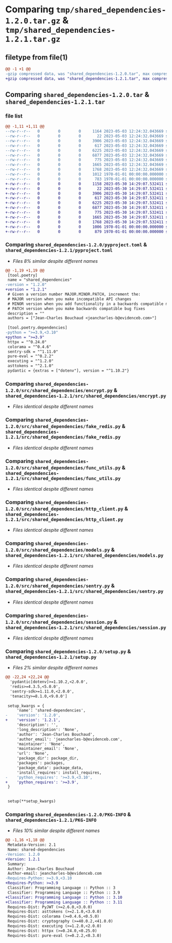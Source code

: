 # Comparing `tmp/shared_dependencies-1.2.0.tar.gz` & `tmp/shared_dependencies-1.2.1.tar.gz`

## filetype from file(1)

```diff
@@ -1 +1 @@
-gzip compressed data, was "shared_dependencies-1.2.0.tar", max compression
+gzip compressed data, was "shared_dependencies-1.2.1.tar", max compression
```

## Comparing `shared_dependencies-1.2.0.tar` & `shared_dependencies-1.2.1.tar`

### file list

```diff
@@ -1,11 +1,11 @@
--rw-r--r--   0        0        0     1164 2023-05-03 12:24:32.043669 shared_dependencies-1.2.0/pyproject.toml
--rw-r--r--   0        0        0       22 2023-05-03 12:24:32.043669 shared_dependencies-1.2.0/src/shared_dependencies/__init__.py
--rw-r--r--   0        0        0     3906 2023-05-03 12:24:32.043669 shared_dependencies-1.2.0/src/shared_dependencies/encrypt.py
--rw-r--r--   0        0        0      617 2023-05-03 12:24:32.043669 shared_dependencies-1.2.0/src/shared_dependencies/fake_redis.py
--rw-r--r--   0        0        0     6225 2023-05-03 12:24:32.043669 shared_dependencies-1.2.0/src/shared_dependencies/func_utils.py
--rw-r--r--   0        0        0     6877 2023-05-03 12:24:32.043669 shared_dependencies-1.2.0/src/shared_dependencies/http_client.py
--rw-r--r--   0        0        0      775 2023-05-03 12:24:32.043669 shared_dependencies-1.2.0/src/shared_dependencies/models.py
--rw-r--r--   0        0        0     1665 2023-05-03 12:24:32.043669 shared_dependencies-1.2.0/src/shared_dependencies/sentry.py
--rw-r--r--   0        0        0     1768 2023-05-03 12:24:32.043669 shared_dependencies-1.2.0/src/shared_dependencies/session.py
--rw-r--r--   0        0        0     1012 1970-01-01 00:00:00.000000 shared_dependencies-1.2.0/setup.py
--rw-r--r--   0        0        0      783 1970-01-01 00:00:00.000000 shared_dependencies-1.2.0/PKG-INFO
+-rw-r--r--   0        0        0     1158 2023-05-30 14:29:07.532411 shared_dependencies-1.2.1/pyproject.toml
+-rw-r--r--   0        0        0       22 2023-05-30 14:29:07.532411 shared_dependencies-1.2.1/src/shared_dependencies/__init__.py
+-rw-r--r--   0        0        0     3906 2023-05-30 14:29:07.532411 shared_dependencies-1.2.1/src/shared_dependencies/encrypt.py
+-rw-r--r--   0        0        0      617 2023-05-30 14:29:07.532411 shared_dependencies-1.2.1/src/shared_dependencies/fake_redis.py
+-rw-r--r--   0        0        0     6225 2023-05-30 14:29:07.532411 shared_dependencies-1.2.1/src/shared_dependencies/func_utils.py
+-rw-r--r--   0        0        0     6877 2023-05-30 14:29:07.532411 shared_dependencies-1.2.1/src/shared_dependencies/http_client.py
+-rw-r--r--   0        0        0      775 2023-05-30 14:29:07.532411 shared_dependencies-1.2.1/src/shared_dependencies/models.py
+-rw-r--r--   0        0        0     1665 2023-05-30 14:29:07.532411 shared_dependencies-1.2.1/src/shared_dependencies/sentry.py
+-rw-r--r--   0        0        0     1768 2023-05-30 14:29:07.532411 shared_dependencies-1.2.1/src/shared_dependencies/session.py
+-rw-r--r--   0        0        0     1006 1970-01-01 00:00:00.000000 shared_dependencies-1.2.1/setup.py
+-rw-r--r--   0        0        0      879 1970-01-01 00:00:00.000000 shared_dependencies-1.2.1/PKG-INFO
```

### Comparing `shared_dependencies-1.2.0/pyproject.toml` & `shared_dependencies-1.2.1/pyproject.toml`

 * *Files 8% similar despite different names*

```diff
@@ -1,19 +1,19 @@
 [tool.poetry]
 name = "shared_dependencies"
-version = "1.2.0"
+version = "1.2.1"
 # Given a version number MAJOR.MINOR.PATCH, increment the:
 # MAJOR version when you make incompatible API changes
 # MINOR version when you add functionality in a backwards compatible manner
 # PATCH version when you make backwards compatible bug fixes
 description = ""
 authors = ["Jean-Charles Bouchaud <jeancharles-b@evidenceb.com>"]
 
 [tool.poetry.dependencies]
-python = ">=3.9,<3.10"
+python = ">=3.9"
 httpx = "^0.24.0"
 colorama = "^0.4.6"
 sentry-sdk = "^1.11.0"
 pure-eval = "^0.2.2"
 executing = "^1.2.0"
 asttokens = "^2.1.0"
 pydantic = {extras = ["dotenv"], version = "^1.10.2"}
```

### Comparing `shared_dependencies-1.2.0/src/shared_dependencies/encrypt.py` & `shared_dependencies-1.2.1/src/shared_dependencies/encrypt.py`

 * *Files identical despite different names*

### Comparing `shared_dependencies-1.2.0/src/shared_dependencies/fake_redis.py` & `shared_dependencies-1.2.1/src/shared_dependencies/fake_redis.py`

 * *Files identical despite different names*

### Comparing `shared_dependencies-1.2.0/src/shared_dependencies/func_utils.py` & `shared_dependencies-1.2.1/src/shared_dependencies/func_utils.py`

 * *Files identical despite different names*

### Comparing `shared_dependencies-1.2.0/src/shared_dependencies/http_client.py` & `shared_dependencies-1.2.1/src/shared_dependencies/http_client.py`

 * *Files identical despite different names*

### Comparing `shared_dependencies-1.2.0/src/shared_dependencies/models.py` & `shared_dependencies-1.2.1/src/shared_dependencies/models.py`

 * *Files identical despite different names*

### Comparing `shared_dependencies-1.2.0/src/shared_dependencies/sentry.py` & `shared_dependencies-1.2.1/src/shared_dependencies/sentry.py`

 * *Files identical despite different names*

### Comparing `shared_dependencies-1.2.0/src/shared_dependencies/session.py` & `shared_dependencies-1.2.1/src/shared_dependencies/session.py`

 * *Files identical despite different names*

### Comparing `shared_dependencies-1.2.0/setup.py` & `shared_dependencies-1.2.1/setup.py`

 * *Files 2% similar despite different names*

```diff
@@ -22,24 +22,24 @@
  'pydantic[dotenv]>=1.10.2,<2.0.0',
  'redis>=4.3.5,<5.0.0',
  'sentry-sdk>=1.11.0,<2.0.0',
  'tenacity>=8.1.0,<9.0.0']
 
 setup_kwargs = {
     'name': 'shared-dependencies',
-    'version': '1.2.0',
+    'version': '1.2.1',
     'description': '',
     'long_description': 'None',
     'author': 'Jean-Charles Bouchaud',
     'author_email': 'jeancharles-b@evidenceb.com',
     'maintainer': 'None',
     'maintainer_email': 'None',
     'url': 'None',
     'package_dir': package_dir,
     'packages': packages,
     'package_data': package_data,
     'install_requires': install_requires,
-    'python_requires': '>=3.9,<3.10',
+    'python_requires': '>=3.9',
 }
 
 
 setup(**setup_kwargs)
```

### Comparing `shared_dependencies-1.2.0/PKG-INFO` & `shared_dependencies-1.2.1/PKG-INFO`

 * *Files 10% similar despite different names*

```diff
@@ -1,16 +1,18 @@
 Metadata-Version: 2.1
 Name: shared-dependencies
-Version: 1.2.0
+Version: 1.2.1
 Summary: 
 Author: Jean-Charles Bouchaud
 Author-email: jeancharles-b@evidenceb.com
-Requires-Python: >=3.9,<3.10
+Requires-Python: >=3.9
 Classifier: Programming Language :: Python :: 3
 Classifier: Programming Language :: Python :: 3.9
+Classifier: Programming Language :: Python :: 3.10
+Classifier: Programming Language :: Python :: 3.11
 Requires-Dist: PyJWT (>=2.6.0,<3.0.0)
 Requires-Dist: asttokens (>=2.1.0,<3.0.0)
 Requires-Dist: colorama (>=0.4.6,<0.5.0)
 Requires-Dist: cryptography (>=40.0.2,<41.0.0)
 Requires-Dist: executing (>=1.2.0,<2.0.0)
 Requires-Dist: httpx (>=0.24.0,<0.25.0)
 Requires-Dist: pure-eval (>=0.2.2,<0.3.0)
```

